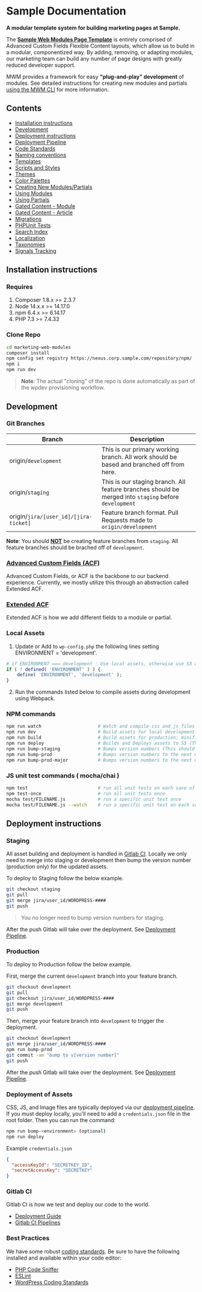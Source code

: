 # Sample Documentation

**A modular template system for building marketing pages at Sample.**

The [**Sample Web Modules Page Template**](/docs/templates.md) is entirely comprised of Advanced Custom Fields Flexible Content layouts, which allow us to build in a modular, componentized way. By adding, removing, or adapting modules, our marketing team can build any number of page designs with greatly reduced developer support.

MWM provides a framework for easy **"plug-and-play" development** of modules. See detailed instructions for creating new modules and partials [using the MWM CLI](/docs/using-swm-cli.md) for more information.

## Contents

* [Installation instructions](#installation)
* [Development](#development)
* [Deployment instructions](#deployment)
* [Deployment Pipeline](docs/deployment-pipeline.md)
* [Code Standards](docs/code-standards.md)
* [Naming conventions](docs/file-naming-conventions.md)
* [Templates](docs/templates.md)
* [Scripts and Styles](docs/scripts-and-styles.md)
* [Themes](docs/themes.md)
* [Color Palettes](docs/color-palettes.md)
* [Creating New Modules/Partials](docs/using-swm-cli.md)
* [Using Modules](docs/using-swm-modules.md)
* [Using Partials](docs/using-swm-partials.md)
* [Gated Content - Module](docs/gated-content-partial.md)
* [Gated Content - Article](docs/gated-content-article.md)
* [Migrations](docs/migrations.md)  
* [PHPUnit Tests](docs/php-unit-tests.md)
* [Search Index](docs/search-index.md)
* [Localization](docs/localization.md)
* [Taxonomies](docs/taxonomies.md)
* [Signals Tracking](docs/signals-tracking.md)

## <a name="installation"></a>Installation instructions

### Requires

1) Composer 1.8.x >= 2.3.7
2) Node 14.x.x >= 14.17.0
3) npm 6.4.x >= 6.14.17
4) PHP 7.3 >= 7.4.33

### Clone Repo

```bash
cd marketing-web-modules
composer install
npm config set registry https://nexus.corp.sample.com/repository/npm/
npm i
npm run dev
```

> **Note**: The actual "cloning" of the repo is done automatically as part of the wpdev provisioning workflow.

## <a id="development"></a>Development

### Git Branches
| Branch | Description |
| --- | ---  |
| origin/`development` | This is our primary working branch. All work should be based and branched off from here. |
| origin/`staging` | This is our staging branch. All feature branches should be merged into `staging` before `development` |
| origin/`jira/[user_id]/[jira-ticket]` | Feature branch format. Pull Requests made to `origin/development` |

**Note**: You should <u>**NOT**</u> be creating feature branches from `staging`. All feature branches should be brached off of `development`.

### [Advanced Custom Fields (ACF)](https://www.advancedcustomfields.com/resources/)

Advanced Custom Fields, or ACF is the backbone to our backend experience. Currently, we mostly utilize this through an abstraction called Extended ACF.

### [Extended ACF](https://github.com/wordplate/extended-acf)

Extended ACF is how we add different fields to a module or partial. 

### Local Assets
1. Update or Add to `wp-config.php` the following lines setting ENVIRONMENT = 'development'.

```php
# if ENVIRONMENT === development : Use local assets, otherwise use S3 assets
if ( ! defined( 'ENVIRONMENT' ) ) {
    define( 'ENVIRONMENT', 'development' );
}
```

2. Run the commands listed below to compile assets during development using Webpack.

### NPM commands

```bash
npm run watch                     # Watch and compile css and js files
npm run dev                       # Build assets for local development
npm run build                     # Build assets for production: minified css and js files
npm run deploy                    # Builds and Deploys assets to S3 (This should not be done locally)
npm run bump-staging              # Bumps version numbers (This should not be done locally)
npm run bump-prod                 # Bumps version numbers to the next minor number
npm run bump-prod-major           # Bumps version numbers to the next major number 
```

### JS unit test commands ( mocha/chai )

```bash
npm test                          # run all unit tests on each save of JS files
npm test-once                     # run all unit tests once
mocha test/FILENAME.js            # run a specific unit test once
mocha test/FILENAME.js --watch    # run a specific unit test on each save of JS files
```

## <a id="deployment"></a>Deployment instructions

### Staging

All asset building and deployment is handled in [Gitlab CI](https://code.corp.sample.com/wpdev/marketing-web-modules/-/pipelines).  Locally we only need to merge into staging or development then bump the version number (production only) for the updated assets.

To deploy to Staging follow the below example.

```bash
git checkout staging
git pull
git merge jira/user_id/WORDPRESS-#### 
git push
```

> You no longer need to bump version numbers for staging.

After the push Gitlab will take over the deployment.  See [Deployment Pipeline](docs/deployment-pipeline.md).

### Production

To deploy to Production follow the below example.

First, merge the current `development` branch into your feature branch.

```bash
git checkout development
git pull
git checkout jira/user_id/WORDPRESS-####
git merge development
git push
```

Then, merge your feature branch into `development` to trigger the deployment.

```bash
git checkout development
git merge jira/user_id/WORDPRESS-#### 
npm run bump-prod
git commit -am "bump to v[version number]"
git push
```

After the push Gitlab will take over the deployment.  See [Deployment Pipeline](docs/deployment-pipeline.md).

### Deployment of Assets

CSS, JS, and Image files are typically deployed via our [deployment pipeline](docs/deployment-pipeline.md).  If you must deploy locally, you'll need to add a `credentials.json` file in the root folder.
Then you can run the command:

```bash
npm run bump-<environment> (optional)
npm run deploy
```

Example `credentials.json`

```json
{
  "accessKeyId": "SECRETKEY_ID",
  "secretAccessKey": "SECRETKEY"
}
```

### Gitlab CI

Gitlab CI is how we test and deploy our code to the world.

* [Deployment Guide](docs/deployment-pipeline.md)
* [Gitlab CI Pipelines](https://code.corp.sample.com/wpdev/marketing-web-modules/-/pipelines)


### Best Practices

We have some robust [coding standards](docs/code-standards.md). Be sure to have the following installed and available within your code editor:

* [PHP Code Sniffer](https://github.com/squizlabs/PHP_CodeSniffer)
* [ESLint](https://eslint.org/)
* [WordPress Coding Standards](https://make.wordpress.org/core/handbook/best-practices/coding-standards/)
